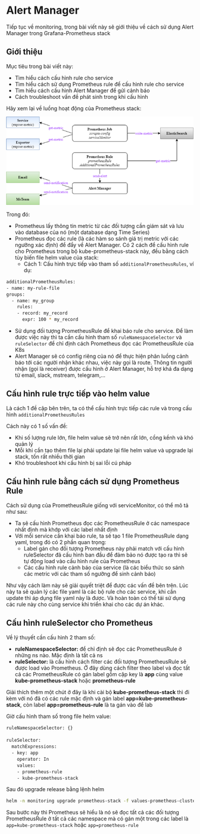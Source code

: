 # Alert Manager

Tiếp tục về monitoring, trong bài viết này sẽ giới thiệu về cách sử dụng Alert Manager trong Grafana-Prometheus stack

## Giới thiệu

Mục tiêu trong bài viết này:
- Tìm hiểu cách cấu hình rule cho service
- Tìm hiểu cách sử dụng Prometheus rule để cấu hình rule cho service
- Tìm hiểu cách cấu hình Alert Manager để gửi cảnh báo
- Cách troubleshoot vấn đề phát sinh trong khi cấu hình

Hãy xem lại về luồng hoạt động của Prometheus stack:

![](./images/K8s_Monitor_Alert_1.png)

Trong đó:
- Prometheus lấy thông tin metric từ các đối tượng cần giám sát và lưu vào database của nó (một database dạng Time Series)
- Prometheus đọc các rule (là các hàm so sánh giá trị metric với các ngưỡng xác định) để đẩy về Alert Manager. Có 2 cách để cấu hình rule cho Prometheus trong bộ kube-prometheus-stack này, đều bằng cách tùy biến file helm value của stack:
   - Cách 1: Cấu hình trực tiếp vào tham số ```additionalPrometheusRules```, ví dụ:

```sh
additionalPrometheusRules:
- name: my-rule-file
groups:
  - name: my_group
    rules:
    - record: my_record
      expr: 100 * my_record
```

   - Sử dụng đối tượng PrometheusRule để khai báo rule cho service. Để làm được việc này thì ta cần cấu hình tham số ```ruleNamespaceSelector``` và ```ruleSelector``` để chỉ định cách Prometheus đọc các PrometheusRule của K8s
- Alert Manager sẽ có config riêng của nó để thực hiện phân luồng cảnh báo tới các người nhận khác nhau, việc này gọi là route. Thông tin người nhận (gọi là receiver) được cấu hình ở Alert Manager, hỗ trợ khá đa dạng từ email, slack, mstream, telegram,...

## Cấu hình rule trực tiếp vào helm value

Là cách 1 đề cập bên trên, ta có thể cấu hình trực tiếp các rule và trong cấu hình ```additionalPrometheusRules```

Cách này có 1 số vấn đề:
- Khi số lượng rule lớn, file helm value sẽ trở nên rất lớn, cồng kềnh và khó quản lý
- Mỗi khi cần tạo thêm file lại phải update lại file helm value và upgrade lại stack, tốn rất nhiều thời gian
- Khó troubleshoot khi cấu hình bị sai lỗi cú pháp

## Cấu hình rule bằng cách sử dụng Prometheus Rule

Cách sử dụng của PrometheusRule giống với serviceMonitor, có thể mô tả như sau:
- Ta sẽ cấu hình Prometheus đọc các PrometheusRule ở các namespace nhất định mà khớp với các label nhất định
- Với mỗi service cần khai báo rule, ta sẽ tạo 1 file PrometheusRule dạng yaml, trong đó có 2 phần quan trọng:
   - Label gán cho đối tượng Prometheus này phải match với cấu hình ruleSelector đã cấu hình ban đầu để đảm bảo nó được tạo ra thì sẽ tự động load vào cấu hình rule của Prometheus
   - Các cấu hình rule cảnh báo của service (là các biểu thức so sánh các metric với các tham số ngưỡng để sinh cảnh báo)

Như vậy cách làm này sẽ giải quyết triệt để được các vấn đề bên trên. Lúc này ta sẽ quản lý các file yaml là các bộ rule cho các service, khi cần update thì áp dụng file yaml này là được. Và hoàn toàn có thể tái sử dụng các rule này cho cùng service khi triển khai cho các dự án khác.

## Cấu hình ruleSelector cho Prometheus

Về lý thuyết cần cấu hình 2 tham số:
- **ruleNamespaceSelector:** để chỉ định sẽ đọc các PrometheusRule ở những ns nào. Mặc định là tất cả ns
- **ruleSelector:** là cấu hình cách filter các đối tượng PrometheusRule sẽ được load vào Prometheus. Ở đây dùng cách filter theo label và đọc tất cả các PrometheusRule có gán label gồm cặp key là **app** cùng value **kube-prometheus-stack** hoặc **prometheus-rule**

Giải thích thêm một chút ở đây là khi cài bộ **kube-prometheus-stack** thì đi kèm với nó đã có các rule mặc định và gán label **app=kube-prometheus-stack**, còn label **app=prometheus-rule** là ta gán vào để lab

Giờ cấu hình tham số trong file helm value:

```sh
ruleNamespaceSelector: {}

ruleSelector:
  matchExpressions:
  - key: app
    operator: In
    values:
    - prometheus-rule
    - kube-prometheus-stack
```

Sau đó upgrade release bằng lệnh helm

```sh
helm -n monitoring upgrade prometheus-stack -f values-prometheus-clusterIP.yaml kube-prometheus-stack
```

Sau bước này thì Prometheus sẽ hiểu là nó sẽ đọc tất cả các đối tượng PrometheusRule ở tất cả các namespace mà có gán một trong các label là ```app=kube-prometheus-stack``` hoặc ```app=prometheus-rule```

